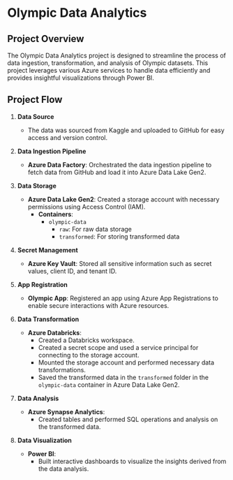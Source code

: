 # Olympic Data Analytics

## Project Overview

The Olympic Data Analytics project is designed to streamline the process of data ingestion, transformation, and analysis of Olympic datasets. This project leverages various Azure services to handle data efficiently and provides insightful visualizations through Power BI.

## Project Flow

1. **Data Source**
   - The data was sourced from Kaggle and uploaded to GitHub for easy access and version control.

2. **Data Ingestion Pipeline**
   - **Azure Data Factory**: Orchestrated the data ingestion pipeline to fetch data from GitHub and load it into Azure Data Lake Gen2.

3. **Data Storage**
   - **Azure Data Lake Gen2**: Created a storage account with necessary permissions using Access Control (IAM).
     - **Containers**: 
       - `olympic-data`
         - `raw`: For raw data storage
         - `transformed`: For storing transformed data

4. **Secret Management**
   - **Azure Key Vault**: Stored all sensitive information such as secret values, client ID, and tenant ID.

5. **App Registration**
   - **Olympic App**: Registered an app using Azure App Registrations to enable secure interactions with Azure resources.

6. **Data Transformation**
   - **Azure Databricks**: 
     - Created a Databricks workspace.
     - Created a secret scope and used a service principal for connecting to the storage account.
     - Mounted the storage account and performed necessary data transformations.
     - Saved the transformed data in the `transformed` folder in the `olympic-data` container in Azure Data Lake Gen2.

7. **Data Analysis**
   - **Azure Synapse Analytics**: 
     - Created tables and performed SQL operations and analysis on the transformed data.

8. **Data Visualization**
   - **Power BI**: 
     - Built interactive dashboards to visualize the insights derived from the data analysis.



